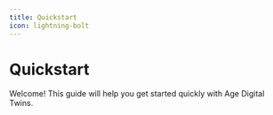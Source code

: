 ```yaml
---
title: Quickstart
icon: lightning-bolt
---
```


# Quickstart

Welcome! This guide will help you get started quickly with Age Digital Twins.
